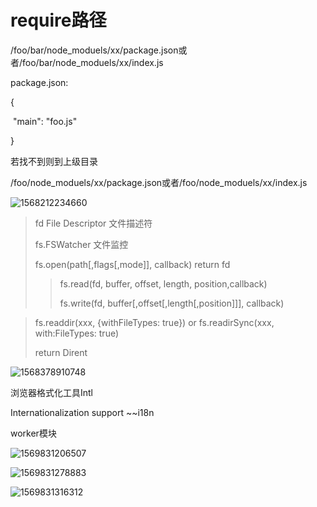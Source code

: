 # require路径

/foo/bar/node_moduels/xx/package.json或者/foo/bar/node_moduels/xx/index.js

package.json:

{

​	"main": "foo.js"

}

若找不到则到上级目录

/foo/node_moduels/xx/package.json或者/foo/node_moduels/xx/index.js

![1568212234660](D:\CODE\js\node\Modules.assets\1568212234660.png)



> fd File Descriptor 文件描述符
>
> fs.FSWatcher 文件监控
>
> fs.open(path[,flags[,mode]], callback) return fd
>
> > fs.read(fd, buffer, offset, length, position,callback)
> >
> > fs.write(fd, buffer[,offset[,length[,position]]], callback)

> fs.readdir(xxx, {withFileTypes: true}) or fs.readirSync(xxx, with:FileTypes: true) 
>
> return Dirent

<img src="D:\CODE\js\node\Modules.assets\1568378910748.png" alt="1568378910748"  />

>

浏览器格式化工具Intl

Internationalization support ~~i18n





worker模块

![1569831206507](D:\CODE\js\node\Modules.assets\1569831206507.png)

![1569831278883](D:\CODE\js\node\Modules.assets\1569831278883.png)

![1569831316312](D:\CODE\js\node\Modules.assets\1569831316312.png)
